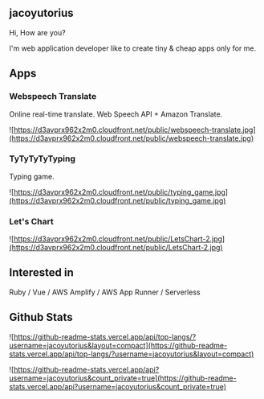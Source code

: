 ## jacoyutorius

Hi, How are you?

I'm web application developer like to create tiny & cheap apps only for me.

## Apps

### Webspeech Translate

Online real-time translate. Web Speech API + Amazon Translate.

![https://d3avprx962x2m0.cloudfront.net/public/webspeech-translate.jpg](https://d3avprx962x2m0.cloudfront.net/public/webspeech-translate.jpg)

### TyTyTyTyTyping

Typing game.

![https://d3avprx962x2m0.cloudfront.net/public/typing_game.jpg](https://d3avprx962x2m0.cloudfront.net/public/typing_game.jpg)


### Let's Chart

![https://d3avprx962x2m0.cloudfront.net/public/LetsChart-2.jpg](https://d3avprx962x2m0.cloudfront.net/public/LetsChart-2.jpg)

## Interested in

Ruby / Vue / AWS Amplify / AWS App Runner / Serverless

## Github Stats

![https://github-readme-stats.vercel.app/api/top-langs/?username=jacoyutorius&layout=compact](https://github-readme-stats.vercel.app/api/top-langs/?username=jacoyutorius&layout=compact)

![https://github-readme-stats.vercel.app/api?username=jacoyutorius&count_private=true](https://github-readme-stats.vercel.app/api?username=jacoyutorius&count_private=true)


